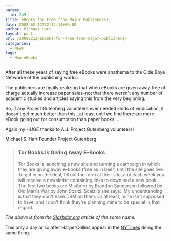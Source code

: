 ```yaml
---
params:
  id: 249
title: eBooks for Free from Major Publishers!
date: 2008-02-12T22:14:14+00:00
author: Michael Hart
layout: post
url: /20080212/ebooks-for-free-from-major-publishers/
categories:
  - News
tags:
  - New eBooks
---
```

After all these years of saying free eBooks were anathema to the Olde Boye Networke of the publishing world....

The publishers are finally realizing that when eBooks are given away free of charge actually increase paper sales–not that there weren't any number of academic studies and articles saying this from the very beginning.

So, if any Project Gutenberg volunteers ever needed kinds of vindication, it doesn't get much better than this...at least until we find there are more eBook going out for consumption than paper books....

Again my HUGE thanks to ALL Project Gutenberg volunteers!

Michael S. Hart
Founder
Project Gutenberg

> ### Tor Books Is Giving Away E-Books
>
> Tor Books is launching a new site and running a campaign in which they are giving away e-books (free as in beer) until the site goes live. To get in on the deal, fill out the form at their site, and each week you will receive a newsletter containing links to download a new book. The first two books are Mistborn by Brandon Sanderson followed by Old Man's War by John Scalzi. Scalzi's site says: 'My understanding is that they don't have DRM on them. Or at least, mine isn't supposed to have, and I don't think they're planning mine to be special in that regard.

_The above is from the [Slashdot.org](http://slashdot.org/articles/08/02/10/213221.shtml) article of the same name._

This only a day or so after HarperCollins appear in the [NYTimes](http://www.nytimes.com/2008/02/11/business/media/11harper.html) doing the same thing.

